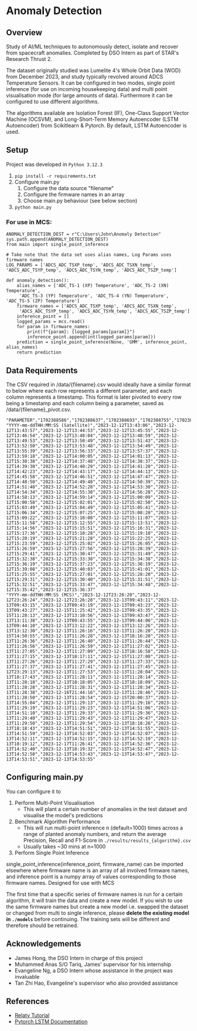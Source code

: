 # Anomaly Detection
## Overview
Study of AI/ML techniques to autonomously detect, isolate and recover from spacecraft anomalies. Completed by DSO Intern as part of STAR's Research Thrust 2.

The dataset originally studied was Lumelite 4's Whole Orbit Data (WOD) from December 2023, and study typically revolved around ADCS Temperature Sensors. It can be configured in two modes, single point inference (for use on incoming housekeeping data) and multi point visualisation mode (for large amounts of data). Furthermore it can be configured to use different algorithms. 

The algorithms available are Isolation Forest (IF), One-Class Support Vector Machine (OCSVM), and Long-Short-Term Memory Autoencoder (LSTM Autoencoder) from Scikitlearn & Pytorch. By default, LSTM Autoencoder is used.

## Setup
Project was developed in ```Python 3.12.3```
1. ```pip install -r requirements.txt```
2. Configure main.py
    1. Configure the data source "filename"
    2. Configure the firmware names in an array
    3. Choose main.py behaviour (see below section)
3. ```python main.py```

### For use in MCS:
```
ANOMALY_DETECTION_DEST = r"C:\Users\John\Anomaly Detection"
sys.path.append(ANOMALY_DETECTION_DEST)
from main import single_point_inference

# Take note that the data set uses alias names, Log Params uses firmware names
LOG_PARAMS = ['ADCS_ADC_TSXP_temp', 'ADCS_ADC_TSXN_temp', 'ADCS_ADC_TSYP_temp', 'ADCS_ADC_TSYN_temp', 'ADCS_ADC_TSZP_temp']

def anomaly_detection():
    alias_names = ['ADC_TS-1 (XP) Temperature', 'ADC_TS-2 (XN) Temperature',
     'ADC_TS-3 (YP) Temperature', 'ADC_TS-4 (YN) Temperature', 'ADC_TS-5 (ZP) Temperature']
    firmware_names = ['ADCS_ADC_TSXP_temp', 'ADCS_ADC_TSXN_temp',
     'ADCS_ADC_TSYP_temp', 'ADCS_ADC_TSYN_temp', 'ADCS_ADC_TSZP_temp']
    inference_point = []
    logged_params = mcs.read()
    for param in firmware_names:
        print(f"{param}: {logged_params[param]}")
        inference_point.append(int(logged_params[param]))
    prediction = single_point_inference(None, 'GMM', inference_point, alias_names)
    return prediction
```

## Data Requirements
The CSV required in /data/{filename}.csv would ideally have a similar format to below where each row represents a different parameter, and each column represents a timestamp. This format is later pivoted to every row being a timestamp and each column being a parameter, saved as /data/{filename}_pivot.csv. 
```
"PARAMETER","1702388586","1702388637","1702388693","1702388755","1702388814","1702388884","1702388939","1702388993","1702389049","1702389103","1702389170","1702389228","1702389289","1702389339","1702389393","1702389457","1702389558","1702389605","1702389673","1702395518","1702391868","1702391917","1702391970","1702392029","1702392080","1702392143","1702392197","1702392253","1702392358","1702392411","1702392467","1702392530","1702392588","1702392639","1702392700","1702392748","1702392810","1702392874","1702392938","1702392988","1702393093","1702393154","1702393209","1702393258","1702393321","1702393370","1702393429","1702393489","1702393541","1702393594","1702393645","1702393708","1702393762","1702393808","1702393867","1702393918","1702393975","1702394031","1702394096","1702394151","1702394191","1702394256","1702394308","1702394358","1702394419","1702394488","1702394545","1702394639","1702394702","1702394765","1702394819","1702394876","1702394919","1702394981","1702395047","1702395109","1702395158","1702395218","1702395278","1702395379","1702395443","1702395499","1702395548","1702395603","1702395661","1702394755","1702394821","1702394900","1702394971","1702395040","1702395111","1702395171","1702395227","1702395288","1702395342","1702395397"
"YYYY-mm-ddTHH:MM:SS (Satellite)","2023-12-12T13:43:06","2023-12-12T13:43:57","2023-12-12T13:44:53","2023-12-12T13:45:55","2023-12-12T13:46:54","2023-12-12T13:48:04","2023-12-12T13:48:59","2023-12-12T13:49:53","2023-12-12T13:50:49","2023-12-12T13:51:43","2023-12-12T13:52:50","2023-12-12T13:53:48","2023-12-12T13:54:49","2023-12-12T13:55:39","2023-12-12T13:56:33","2023-12-12T13:57:37","2023-12-12T13:59:18","2023-12-12T14:00:05","2023-12-12T14:01:13","2023-12-12T15:38:38","2023-12-12T14:37:48","2023-12-12T14:38:37","2023-12-12T14:39:30","2023-12-12T14:40:29","2023-12-12T14:41:20","2023-12-12T14:42:23","2023-12-12T14:43:17","2023-12-12T14:44:13","2023-12-12T14:45:58","2023-12-12T14:46:51","2023-12-12T14:47:47","2023-12-12T14:48:50","2023-12-12T14:49:48","2023-12-12T14:50:39","2023-12-12T14:51:40","2023-12-12T14:52:28","2023-12-12T14:53:30","2023-12-12T14:54:34","2023-12-12T14:55:38","2023-12-12T14:56:28","2023-12-12T14:58:13","2023-12-12T14:59:14","2023-12-12T15:00:09","2023-12-12T15:00:58","2023-12-12T15:02:01","2023-12-12T15:02:50","2023-12-12T15:03:49","2023-12-12T15:04:49","2023-12-12T15:05:41","2023-12-12T15:06:34","2023-12-12T15:07:25","2023-12-12T15:08:28","2023-12-12T15:09:22","2023-12-12T15:10:08","2023-12-12T15:11:07","2023-12-12T15:11:58","2023-12-12T15:12:55","2023-12-12T15:13:51","2023-12-12T15:14:56","2023-12-12T15:15:51","2023-12-12T15:16:31","2023-12-12T15:17:36","2023-12-12T15:18:28","2023-12-12T15:19:18","2023-12-12T15:20:19","2023-12-12T15:21:28","2023-12-12T15:22:25","2023-12-12T15:23:59","2023-12-12T15:25:02","2023-12-12T15:26:05","2023-12-12T15:26:59","2023-12-12T15:27:56","2023-12-12T15:28:39","2023-12-12T15:29:41","2023-12-12T15:30:47","2023-12-12T15:31:49","2023-12-12T15:32:38","2023-12-12T15:33:38","2023-12-12T15:34:38","2023-12-12T15:36:19","2023-12-12T15:37:23","2023-12-12T15:38:19","2023-12-12T15:39:08","2023-12-12T15:40:03","2023-12-12T15:41:01","2023-12-12T15:25:55","2023-12-12T15:27:01","2023-12-12T15:28:20","2023-12-12T15:29:31","2023-12-12T15:30:40","2023-12-12T15:31:51","2023-12-12T15:32:51","2023-12-12T15:33:47","2023-12-12T15:34:48","2023-12-12T15:35:42","2023-12-12T15:36:37"
"YYYY-mm-ddTHH:MM:SS (MCS)","2023-12-12T23:26:20","2023-12-12T23:26:24","2023-12-12T23:26:28","2023-12-13T09:43:11","2023-12-13T09:43:15","2023-12-13T09:43:19","2023-12-13T09:43:23","2023-12-13T09:43:27","2023-12-15T11:25:42","2023-12-13T09:43:35","2023-12-15T11:28:13","2023-12-13T13:10:56","2023-12-13T09:43:47","2023-12-13T13:11:38","2023-12-13T09:43:55","2023-12-13T09:44:06","2023-12-13T09:44:10","2023-12-13T13:12:22","2023-12-13T13:12:26","2023-12-13T13:12:30","2023-12-13T11:26:16","2023-12-13T11:26:20","2023-12-15T14:50:55","2023-12-13T11:26:28","2023-12-13T18:16:20","2023-12-13T11:26:36","2023-12-13T11:26:40","2023-12-13T11:26:44","2023-12-13T11:26:56","2023-12-13T11:26:59","2023-12-13T11:27:02","2023-12-13T11:27:05","2023-12-13T11:27:09","2023-12-13T18:16:58","2023-12-13T11:27:15","2023-12-13T18:17:11","2023-12-15T11:27:00","2023-12-13T11:27:26","2023-12-13T11:27:29","2023-12-13T11:27:33","2023-12-13T11:27:37","2023-12-13T11:27:41","2023-12-13T11:27:45","2023-12-12T23:29:13","2023-12-13T11:27:53","2023-12-13T11:28:04","2023-12-13T18:17:43","2023-12-13T11:28:11","2023-12-13T11:28:14","2023-12-13T11:28:18","2023-12-13T18:18:05","2023-12-13T18:18:09","2023-12-13T11:28:28","2023-12-13T11:28:31","2023-12-13T11:28:34","2023-12-13T11:28:38","2023-12-16T21:44:16","2023-12-13T11:28:46","2023-12-13T11:28:50","2023-12-13T11:28:54","2023-12-15T20:00:37","2023-12-13T14:55:04","2023-12-13T11:29:13","2023-12-13T11:29:16","2023-12-13T11:29:19","2023-12-13T11:29:23","2023-12-13T14:51:06","2023-12-13T14:51:10","2023-12-13T11:29:33","2023-12-13T11:29:36","2023-12-13T11:29:40","2023-12-13T11:29:43","2023-12-13T11:29:47","2023-12-13T11:29:50","2023-12-13T11:29:54","2023-12-13T18:18:26","2023-12-13T18:18:43","2023-12-13T14:51:51","2023-12-13T14:51:55","2023-12-13T14:51:59","2023-12-13T14:52:03","2023-12-13T14:52:07","2023-12-13T14:52:11","2023-12-13T14:52:15","2023-12-13T14:52:19","2023-12-13T18:19:12","2023-12-17T11:26:41","2023-12-13T14:52:36","2023-12-13T14:52:40","2023-12-13T18:19:32","2023-12-13T14:52:47","2023-12-13T14:52:50","2023-12-13T14:53:43","2023-12-13T14:53:47","2023-12-13T14:53:51","2023-12-13T14:53:55"
```

## Configuring main.py
You can configure it to 

1. Perform Multi-Point Visualisation 
    * This will plant a certain number of anomalies in the test dataset and visualise the model's predictions
2. Benchmark Algorithm Performance
    * This will run multi-point inference n (default=1000) times across a range of planted anomaly numbers, and return the average Precision, Recall and F1-Score in ```./results/results_{algorithm}.csv```
    * Usually takes ~30 mins at n=1000
3. Perform Single Point Inference

single_point_inference(inference_point, firmware_name) can be imported elsewhere where 
firmware name is an array of all involved firmware names, and inference point is a numpy array of values corresponding to those firmware names. Designed for use with MCS

The first time that a specific series of firmware names is run for a certain algorithm, it will train the data and create a new model. If you wish to use the same firmware names but create a new model i.e. swapped the dataset or changed from multi to single inference, please **delete the existing model in ```./models```** before continuing. The training sets will be different and therefore should be retrained.

## Acknowledgements 
- James Hong, the DSO Intern in charge of this project
- Muhammed Anas S/O Tariq, James' supervisor for his internship
- Evangeline Ng, a DSO Intern whose assistance in the project was invaluable
- Tan Zhi Hao, Evangeline's supervisor who also provided assistance
  
## References
- [Relaty Tutorial](https://www.relataly.com/multivariate-outlier-detection-using-isolation-forests-in-python-detecting-credit-card-fraud/4233/#google_vignette)
- [Pytorch LSTM Documentation](https://pytorch.org/docs/stable/generated/torch.nn.LSTM.html)